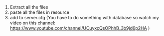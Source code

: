 1. Extract all the files
2. paste all the files in resource
3. add to server.cfg
(You have to do something with database so watch my video on this channel: https://www.youtube.com/channel/UCuyxcQsOPhhB_3b9jd6p2HA )
